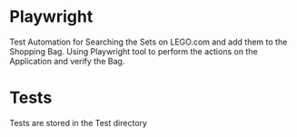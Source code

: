 # Playwright
Test Automation for Searching the Sets on LEGO.com and add them to the Shopping Bag. 
Using Playwright tool to perform the actions on the Application and verify the Bag.

# Tests
Tests are stored in the Test directory


